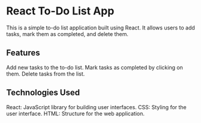 
# React To-Do List App
This is a simple to-do list application built using React. It allows users to add tasks, mark them as completed, and delete them.

## Features
Add new tasks to the to-do list.
Mark tasks as completed by clicking on them.
Delete tasks from the list.

## Technologies Used
React: JavaScript library for building user interfaces.
CSS: Styling for the user interface.
HTML: Structure for the web application.